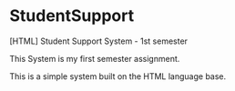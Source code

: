 # StudentSupport
[HTML] Student Support System - 1st semester

This System is my first semester assignment.

This is a simple system built on the HTML language base.
